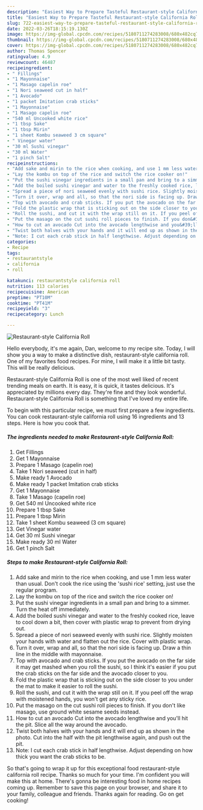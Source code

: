 ```yaml
---
description: "Easiest Way to Prepare Tasteful Restaurant-style California Roll"
title: "Easiest Way to Prepare Tasteful Restaurant-style California Roll"
slug: 722-easiest-way-to-prepare-tasteful-restaurant-style-california-roll
date: 2022-03-26T18:15:19.130Z
image: https://img-global.cpcdn.com/recipes/5180711274283008/680x482cq70/restaurant-style-california-roll-recipe-main-photo.jpg
thumbnail: https://img-global.cpcdn.com/recipes/5180711274283008/680x482cq70/restaurant-style-california-roll-recipe-main-photo.jpg
cover: https://img-global.cpcdn.com/recipes/5180711274283008/680x482cq70/restaurant-style-california-roll-recipe-main-photo.jpg
author: Thomas Spencer
ratingvalue: 4.9
reviewcount: 46487
recipeingredient:
- " Fillings"
- "1 Mayonnaise"
- "1 Masago capelin roe"
- "1 Nori seaweed cut in half"
- "1 Avocado"
- "1 packet Imitation crab sticks"
- "1 Mayonnaise"
- "1 Masago capelin roe"
- "540 ml Uncooked white rice"
- "1 tbsp Sake"
- "1 tbsp Mirin"
- "1 sheet Kombu seaweed 3 cm square"
- " Vinegar water"
- "30 ml Sushi vinegar"
- "30 ml Water"
- "1 pinch Salt"
recipeinstructions:
- "Add sake and mirin to the rice when cooking, and use 1 mm less water than usual. Don&#39;t cook the rice using the &#39;sushi rice&#39; setting, just use the regular program."
- "Lay the kombu on top of the rice and switch the rice cooker on!"
- "Put the sushi vinegar ingredients in a small pan and bring to a simmer. Turn the heat off immediately."
- "Add the boiled sushi vinegar and water to the freshly cooked rice, leave to cool down a bit, then cover with plastic wrap to prevent from drying out."
- "Spread a piece of nori seaweed evenly with sushi rice. Slightly moisten your hands with water and flatten out the rice. Cover with plastic wrap."
- "Turn it over, wrap and all, so that the nori side is facing up. Draw a thin line in the middle with mayonnaise."
- "Top with avocado and crab sticks. If you put the avocado on the far side it may get mashed when you roll the sushi, so I think it&#39;s easier if you put the crab sticks on the far side and the avocado closer to you."
- "Fold the plastic wrap that is sticking out on the side closer to you under the mat to make it easier to roll the sushi."
- "Roll the sushi, and cut it with the wrap still on it. If you peel off the wrap with moistened hands, you won&#39;t get any sticky rice."
- "Put the masago on the cut sushi roll pieces to finish. If you don&#39;t like masago, use ground white sesame seeds instead."
- "How to cut an avocado Cut into the avocado lengthwise and you&#39;ll hit the pit. Slice all the way around the avocado."
- "Twist both halves with your hands and it will end up as shown in the photo. Cut into the half with the pit lengthwise again, and push out the pit."
- "Note: I cut each crab stick in half lengthwise. Adjust depending on how thick you want the crab sticks to be."
categories:
- Recipe
tags:
- restaurantstyle
- california
- roll

katakunci: restaurantstyle california roll 
nutrition: 113 calories
recipecuisine: American
preptime: "PT10M"
cooktime: "PT41M"
recipeyield: "3"
recipecategory: Lunch

---
```



![Restaurant-style California Roll](https://img-global.cpcdn.com/recipes/5180711274283008/680x482cq70/restaurant-style-california-roll-recipe-main-photo.jpg)

Hello everybody, it's me again, Dan, welcome to my recipe site. Today, I will show you a way to make a distinctive dish, restaurant-style california roll. One of my favorites food recipes. For mine, I will make it a little bit tasty. This will be really delicious.



Restaurant-style California Roll is one of the most well liked of recent trending meals on earth. It is easy, it is quick, it tastes delicious. It's appreciated by millions every day. They're fine and they look wonderful. Restaurant-style California Roll is something that I've loved my entire life.


To begin with this particular recipe, we must first prepare a few ingredients. You can cook restaurant-style california roll using 16 ingredients and 13 steps. Here is how you cook that.

<!--inarticleads1-->

##### The ingredients needed to make Restaurant-style California Roll:

1. Get  Fillings
1. Get 1 Mayonnaise
1. Prepare 1 Masago (capelin roe)
1. Take 1 Nori seaweed (cut in half)
1. Make ready 1 Avocado
1. Make ready 1 packet Imitation crab sticks
1. Get 1 Mayonnaise
1. Take 1 Masago (capelin roe)
1. Get 540 ml Uncooked white rice
1. Prepare 1 tbsp Sake
1. Prepare 1 tbsp Mirin
1. Take 1 sheet Kombu seaweed (3 cm square)
1. Get  Vinegar water
1. Get 30 ml Sushi vinegar
1. Make ready 30 ml Water
1. Get 1 pinch Salt




<!--inarticleads2-->

##### Steps to make Restaurant-style California Roll:

1. Add sake and mirin to the rice when cooking, and use 1 mm less water than usual. Don&#39;t cook the rice using the &#39;sushi rice&#39; setting, just use the regular program.
1. Lay the kombu on top of the rice and switch the rice cooker on!
1. Put the sushi vinegar ingredients in a small pan and bring to a simmer. Turn the heat off immediately.
1. Add the boiled sushi vinegar and water to the freshly cooked rice, leave to cool down a bit, then cover with plastic wrap to prevent from drying out.
1. Spread a piece of nori seaweed evenly with sushi rice. Slightly moisten your hands with water and flatten out the rice. Cover with plastic wrap.
1. Turn it over, wrap and all, so that the nori side is facing up. Draw a thin line in the middle with mayonnaise.
1. Top with avocado and crab sticks. If you put the avocado on the far side it may get mashed when you roll the sushi, so I think it&#39;s easier if you put the crab sticks on the far side and the avocado closer to you.
1. Fold the plastic wrap that is sticking out on the side closer to you under the mat to make it easier to roll the sushi.
1. Roll the sushi, and cut it with the wrap still on it. If you peel off the wrap with moistened hands, you won&#39;t get any sticky rice.
1. Put the masago on the cut sushi roll pieces to finish. If you don&#39;t like masago, use ground white sesame seeds instead.
1. How to cut an avocado Cut into the avocado lengthwise and you&#39;ll hit the pit. Slice all the way around the avocado.
1. Twist both halves with your hands and it will end up as shown in the photo. Cut into the half with the pit lengthwise again, and push out the pit.
1. Note: I cut each crab stick in half lengthwise. Adjust depending on how thick you want the crab sticks to be.




So that's going to wrap it up for this exceptional food restaurant-style california roll recipe. Thanks so much for your time. I'm confident you will make this at home. There's gonna be interesting food in home recipes coming up. Remember to save this page on your browser, and share it to your family, colleague and friends. Thanks again for reading. Go on get cooking!

